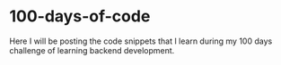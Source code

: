 # 100-days-of-code
Here I will be posting the code snippets that I learn during my 100 days challenge of learning backend development.  
